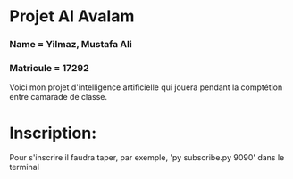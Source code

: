 # Projet AI Avalam
### Name = Yilmaz, Mustafa Ali
### Matricule = 17292
Voici mon projet d'intelligence artificielle qui jouera pendant la comptétion entre camarade de classe.

# Inscription:
Pour s'inscrire il faudra taper, par exemple, 'py subscribe.py 9090' dans le terminal
